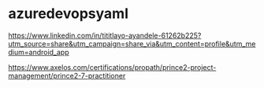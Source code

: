 # azuredevopsyaml
https://www.linkedin.com/in/tititlayo-ayandele-61262b225?utm_source=share&utm_campaign=share_via&utm_content=profile&utm_medium=android_app

https://www.axelos.com/certifications/propath/prince2-project-management/prince2-7-practitioner



